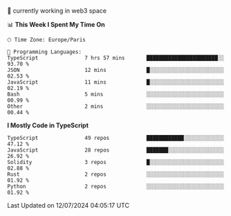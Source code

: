 🔭 currently working in web3 space

<!--START_SECTION:waka-->
📊 **This Week I Spent My Time On** 

```text
🕑︎ Time Zone: Europe/Paris

💬 Programming Languages: 
TypeScript               7 hrs 57 mins       ███████████████████████░░   93.70 % 
JSON                     12 mins             █░░░░░░░░░░░░░░░░░░░░░░░░   02.53 % 
JavaScript               11 mins             █░░░░░░░░░░░░░░░░░░░░░░░░   02.19 % 
Bash                     5 mins              ░░░░░░░░░░░░░░░░░░░░░░░░░   00.99 % 
Other                    2 mins              ░░░░░░░░░░░░░░░░░░░░░░░░░   00.44 % 
```

**I Mostly Code in TypeScript** 

```text
TypeScript               49 repos            ████████████░░░░░░░░░░░░░   47.12 % 
JavaScript               28 repos            ███████░░░░░░░░░░░░░░░░░░   26.92 % 
Solidity                 3 repos             █░░░░░░░░░░░░░░░░░░░░░░░░   02.88 % 
Rust                     2 repos             ░░░░░░░░░░░░░░░░░░░░░░░░░   01.92 % 
Python                   2 repos             ░░░░░░░░░░░░░░░░░░░░░░░░░   01.92 % 
```




 Last Updated on 12/07/2024 04:05:17 UTC
<!--END_SECTION:waka-->
